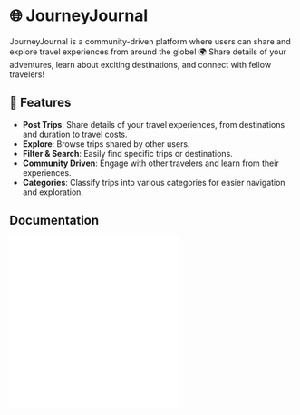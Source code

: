 # 🌐 JourneyJournal

JourneyJournal is a community-driven platform where users can share and explore travel experiences from around the globe! 🌍 Share details of your adventures, learn about exciting destinations, and connect with fellow travelers!

## 🚀 Features

- **Post Trips**: Share details of your travel experiences, from destinations and duration to travel costs.
- **Explore**: Browse trips shared by other users.
- **Filter & Search**: Easily find specific trips or destinations.
- **Community Driven**: Engage with other travelers and learn from their experiences.
- **Categories**: Classify trips into various categories for easier navigation and exploration.

## Documentation
![Data Dictionary](./docs/DataDictionary.md)
![Queries](./docs/DataDictionary.md)
